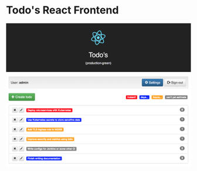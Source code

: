 # Todo's React Frontend

![Screenshot](../screenshots/todos-prod-green.png "Todo's user interface")
